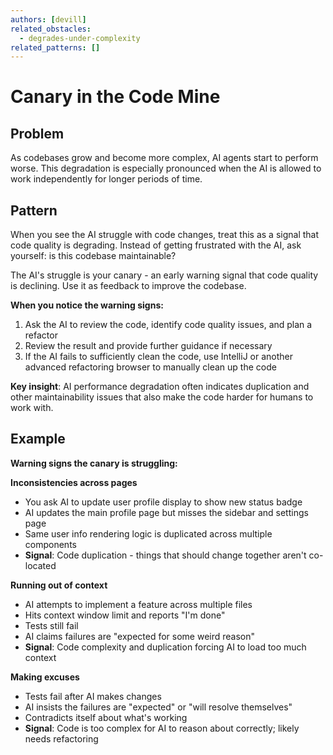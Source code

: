 ```yaml
---
authors: [devill]
related_obstacles:
  - degrades-under-complexity
related_patterns: []
---
```


# Canary in the Code Mine

## Problem
As codebases grow and become more complex, AI agents start to perform worse. This degradation is especially pronounced when the AI is allowed to work independently for longer periods of time.

## Pattern
When you see the AI struggle with code changes, treat this as a signal that code quality is degrading. Instead of getting frustrated with the AI, ask yourself: is this codebase maintainable?

The AI's struggle is your canary - an early warning signal that code quality is declining. Use it as feedback to improve the codebase.

**When you notice the warning signs:**
1. Ask the AI to review the code, identify code quality issues, and plan a refactor
2. Review the result and provide further guidance if necessary
3. If the AI fails to sufficiently clean the code, use IntelliJ or another advanced refactoring browser to manually clean up the code

**Key insight**: AI performance degradation often indicates duplication and other maintainability issues that also make the code harder for humans to work with.

## Example

**Warning signs the canary is struggling:**

**Inconsistencies across pages**
- You ask AI to update user profile display to show new status badge
- AI updates the main profile page but misses the sidebar and settings page
- Same user info rendering logic is duplicated across multiple components
- **Signal**: Code duplication - things that should change together aren't co-located

**Running out of context**
- AI attempts to implement a feature across multiple files
- Hits context window limit and reports "I'm done"
- Tests still fail
- AI claims failures are "expected for some weird reason"
- **Signal**: Code complexity and duplication forcing AI to load too much context

**Making excuses**
- Tests fail after AI makes changes
- AI insists the failures are "expected" or "will resolve themselves"
- Contradicts itself about what's working
- **Signal**: Code is too complex for AI to reason about correctly; likely needs refactoring
